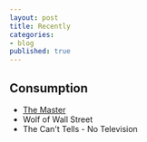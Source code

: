 ```yaml
---
layout: post
title: Recently
categories:
- blog
published: true
---
```


## Consumption

* [The Master](http://www.imdb.com/title/tt1560747/)
* Wolf of Wall Street
* The Can't Tells - No Television
